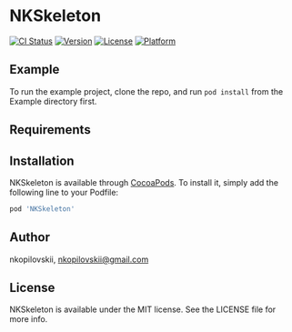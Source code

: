 # NKSkeleton

[![CI Status](https://img.shields.io/travis/nkopilovskii/NKSkeleton.svg?style=flat)](https://travis-ci.org/nkopilovskii/NKSkeleton)
[![Version](https://img.shields.io/cocoapods/v/NKSkeleton.svg?style=flat)](https://cocoapods.org/pods/NKSkeleton)
[![License](https://img.shields.io/cocoapods/l/NKSkeleton.svg?style=flat)](https://cocoapods.org/pods/NKSkeleton)
[![Platform](https://img.shields.io/cocoapods/p/NKSkeleton.svg?style=flat)](https://cocoapods.org/pods/NKSkeleton)

## Example

To run the example project, clone the repo, and run `pod install` from the Example directory first.

## Requirements

## Installation

NKSkeleton is available through [CocoaPods](https://cocoapods.org). To install
it, simply add the following line to your Podfile:

```ruby
pod 'NKSkeleton'
```

## Author

nkopilovskii, nkopilovskii@gmail.com

## License

NKSkeleton is available under the MIT license. See the LICENSE file for more info.
